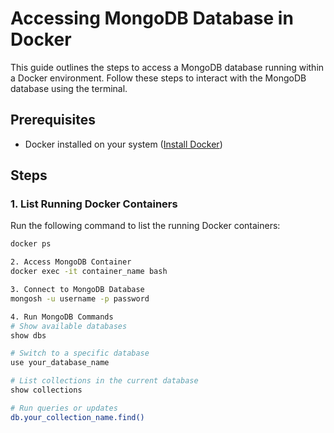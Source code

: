 # Accessing MongoDB Database in Docker

This guide outlines the steps to access a MongoDB database running within a Docker environment. Follow these steps to interact with the MongoDB database using the terminal.

## Prerequisites

- Docker installed on your system ([Install Docker](https://docs.docker.com/get-docker/))

## Steps

### 1. List Running Docker Containers

Run the following command to list the running Docker containers:

```bash
docker ps

2. Access MongoDB Container
docker exec -it container_name bash

3. Connect to MongoDB Database
mongosh -u username -p password

4. Run MongoDB Commands
# Show available databases
show dbs

# Switch to a specific database
use your_database_name

# List collections in the current database
show collections

# Run queries or updates
db.your_collection_name.find()
